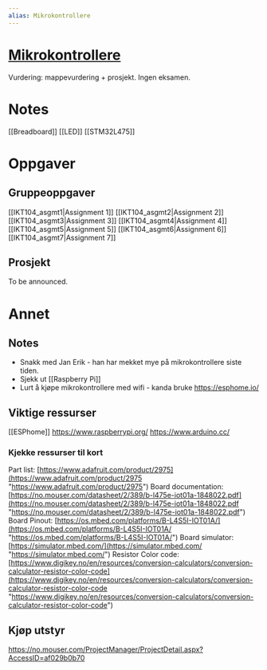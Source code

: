 ```yaml
---
alias: Mikrokontrollere
---
```

# [Mikrokontrollere](https://www.uia.no/studieplaner/topic/IKT104-G?year=2022) 

Vurdering:  mappevurdering + prosjekt. Ingen eksamen.

# Notes
[[Breadboard]]
[[LED]]
[[STM32L475]]


# Oppgaver

## Gruppeoppgaver
[[IKT104_asgmt1|Assignment 1]]
[[IKT104_asgmt2|Assignment 2]]
[[IKT104_asgmt3|Assignment 3]]
[[IKT104_asgmt4|Assignment 4]]
[[IKT104_asgmt5|Assignment 5]]
[[IKT104_asgmt6|Assignment 6]]
[[IKT104_asgmt7|Assignment 7]]
	
## Prosjekt
To be announced.

# Annet

## Notes
- Snakk med Jan Erik - han har mekket mye på mikrokontrollere siste tiden.
- Sjekk ut [[Raspberry Pi]]
- Lurt å kjøpe mikrokontrollere med wifi - kanda bruke https://esphome.io/


## Viktige ressurser
[[ESPhome]] 
https://www.raspberrypi.org/
https://www.arduino.cc/

### Kjekke ressurser til kort 

Part list: [https://www.adafruit.com/product/2975](https://www.adafruit.com/product/2975 "https://www.adafruit.com/product/2975") 
Board documentation: [https://no.mouser.com/datasheet/2/389/b-l475e-iot01a-1848022.pdf](https://no.mouser.com/datasheet/2/389/b-l475e-iot01a-1848022.pdf "https://no.mouser.com/datasheet/2/389/b-l475e-iot01a-1848022.pdf") Board Pinout: [https://os.mbed.com/platforms/B-L4S5I-IOT01A/](https://os.mbed.com/platforms/B-L4S5I-IOT01A/ "https://os.mbed.com/platforms/B-L4S5I-IOT01A/") 
Board simulator: [https://simulator.mbed.com/](https://simulator.mbed.com/ "https://simulator.mbed.com/") 
Resistor Color code: [https://www.digikey.no/en/resources/conversion-calculators/conversion-calculator-resistor-color-code](https://www.digikey.no/en/resources/conversion-calculators/conversion-calculator-resistor-color-code "https://www.digikey.no/en/resources/conversion-calculators/conversion-calculator-resistor-color-code")

## Kjøp utstyr
https://no.mouser.com/ProjectManager/ProjectDetail.aspx?AccessID=af029b0b70

